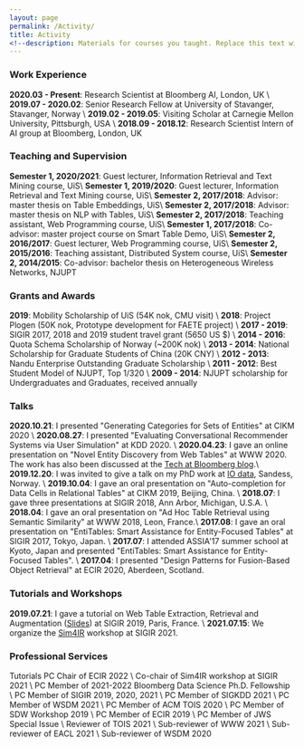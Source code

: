 ```yaml
---
layout: page
permalink: /Activity/
title: Activity
<!--description: Materials for courses you taught. Replace this text with your description.-->
---
```


### Work Experience

<strong>2020.03 - Present</strong>: Research Scientist at Bloomberg AI, London, UK \\
<strong>2019.07 - 2020.02</strong>: Senior Research Fellow at University of Stavanger, Stavanger, Norway \\
<strong>2019.02 - 2019.05</strong>: Visiting Scholar at Carnegie Mellon University, Pittsburgh, USA \\
<strong>2018.09 - 2018.12</strong>: Research Scientist Intern of AI group at Bloomberg, London, UK


### Teaching and Supervision

<strong>Semester 1, 2020/2021</strong>: Guest lecturer, Information Retrieval and Text Mining course, UiS\\
<strong>Semester 1, 2019/2020</strong>: Guest lecturer, Information Retrieval and Text Mining course, UiS\\
<strong>Semester 2, 2017/2018</strong>: Advisor: master thesis on Table Embeddings, UiS\\
<strong>Semester 2, 2017/2018</strong>: Advisor: master thesis on NLP with Tables, UiS\\
<strong>Semester 2, 2017/2018</strong>: Teaching assistant, Web Programming course, UiS\\
<strong>Semester 1, 2017/2018</strong>: Co-advisor: master project course on Smart Table Demo, UiS\\
<strong>Semester 2, 2016/2017</strong>: Guest lecturer, Web Programming course, UiS\\
<strong>Semester 2, 2015/2016</strong>: Teaching assistant, Distributed System course, UiS\\
<strong>Semester 2, 2014/2015</strong>: Co-advisor: bachelor thesis on Heterogeneous Wireless Networks, NJUPT 

### Grants and Awards

<strong>2019</strong>: Mobility Scholarship of UiS (54K nok, CMU visit) \\
<strong>2018</strong>: Project Plogen (50K nok, Prototype development for FAETE project) \\
<strong>2017 - 2019</strong>: SIGIR 2017, 2018 and 2019 student travel grant (5650 US $) \\
<strong>2014 - 2016</strong>: Quota Schema Scholarship of Norway (~200K nok) \\
<strong>2013 - 2014</strong>: National Scholarship for Graduate Students of China (20K CNY) \\
<strong>2012 - 2013</strong>: Nandu Enterprise Outstanding Graduate Scholarship \\
<strong>2011 - 2012</strong>: Best Student Model of NJUPT, Top 1/320 \\
<strong>2009 - 2014</strong>: NJUPT scholarship for Undergraduates and Graduates, received annually

### Talks

<strong>2020.10.21</strong>: I presented "Generating Categories for Sets of Entities" at CIKM 2020 \\
<strong>2020.08.27</strong>: I presented "Evaluating Conversational Recommender Systems via User Simulation" at KDD 2020. \\
<strong>2020.04.23</strong>: I gave an online presentation on "Novel Entity Discovery from Web Tables" at WWW 2020. The work has also been discussed at the [Tech at Bloomberg blog](https://www.techatbloomberg.com/blog/using-tables-to-build-better-knowledge-graphs/).\\
<strong>2019.12.20</strong>: I was invited to give a talk on my PhD work at [IO data](https://www.io-data.no/), Sandess, Norway. \\
<strong>2019.10.04</strong>: I gave an oral presentation on "Auto-completion for Data Cells in Relational Tables" at CIKM 2019, Beijing, China. \\
<strong>2018.07</strong>: I gave three presentations at SIGIR 2018, Ann Arbor, Michigan, U.S.A.  \\
<strong>2018.04</strong>: I gave an oral presentation on "Ad Hoc Table Retrieval using Semantic Similarity" at WWW 2018, Leon, France.\\
<strong>2017.08</strong>: I gave an oral presentation on "EntiTables: Smart Assistance for Entity-Focused Tables" at SIGIR 2017, Tokyo, Japan. \\
<strong>2017.07</strong>: I attended ASSIA'17 summer school at Kyoto, Japan and presented "EntiTables: Smart Assistance for Entity-Focused Tables". \\
<strong>2017.04</strong>: I presented "Design Patterns for Fusion-Based Object Retrieval" at ECIR 2020, Aberdeen, Scotland.  

### Tutorials and Workshops

<strong>2019.07.21</strong>: I gave a tutorial on Web Table Extraction, Retrieval and Augmentation ([Slides](https://github.com/iai-group/webtables-tutorial)) at SIGIR 2019, Paris, France. \\
<strong>2021.07.15</strong>: We organize the [Sim4IR](http://sim4ir.org/) workshop at SIGIR 2021.

### Professional Services

Tutorials PC Chair of ECIR 2022 \\
Co-chair of Sim4IR workshop at SIGIR 2021 \\
PC Member of 2021-2022 Bloomberg Data Science Ph.D. Fellowship \\
PC Member of SIGIR 2019, 2020, 2021 \\
PC Member of SIGKDD 2021 \\
PC Member of WSDM 2021 \\
PC Member of ACM TOIS 2020 \\
PC Member of SDW Workshop 2019 \\
PC Member of ECIR 2019 \\
PC Member of JWS Special Issue \\
Reviewer of TOIS 2021 \\
Sub-reviewer of WWW 2021 \\
Sub-reviewer of EACL 2021 \\
Sub-reviewer of WSDM 2020










